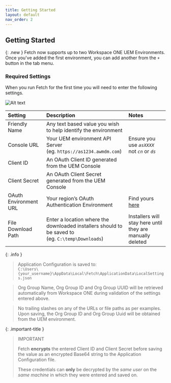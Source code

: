 ```yaml
---
title: Getting Started
layout: default
nav_order: 2
---
```

## Getting Started

{: .new }
Fetch now supports up to two Workspace ONE UEM Environments. Once you've added the first environment, you can add another from the `+` button in the tab menu.

### Required Settings

When you run Fetch for the first time you will need to enter the following settings.

 
![Alt text](/fetch/assets/images/image2.png "Image")


| Setting               | Description                                                                                            | Notes                                                                                                                                        |
|:----------------------|:-------------------------------------------------------------------------------------------------------|:---------------------------------------------------------------------------------------------------------------------------------------------|
| Friendly Name         | Any text based value you wish to help identify the environment                                         |                                                                                                                                              |
| Console URL           | Your UEM environment API Server <br/> (eg. `https://as1234.awmdm.com`)                                 | Ensure you use _`asXXXX`_ not _`cn`_ or _`ds`_                                                                                               |
| Client ID             | An OAuth Client ID generated from the UEM Console                                                      |                                                                                                                                              |
| Client Secret         | An OAuth Client Secret generated from the UEM Console                                                  |                                                                                                                                              |
| OAuth Environment URL | Your region’s OAuth Authentication Environment                                                         | Find yours [here](https://docs.vmware.com/en/VMware-Workspace-ONE-UEM/2209/UEM_ConsoleBasics/GUID-BF20C949-5065-4DCF-889D-1E0151016B5A.html) |
| File Download Path    | Enter a location where the downloaded installers should to be saved to <br/> (eg. `C:\temp\Downloads`) | Installers will stay here until they are manually deleted                                                                                    |

{: .info }
> Application Configuration is saved to: <br>
> `C:\Users\{your_username}\AppData\Local\Fetch\ApplicationData\LocalSettings.json`


> Org Group Name, Org Group ID and Org Group UUID will be retrieved automatically from Workspace ONE during validation of the settings entered above.


> No trailing slashes on any of the URLs or file paths as per examples.
> Upon saving, the Org Group ID and Org Group Uuid will be obtained from the UEM environment.

{: .important-title }
> IMPORTANT
>
> Fetch **encrypts** the entered Client ID and Client Secret before saving the value as an encrypted Base64 string to the Application Configuration file.
> 
> These credentials can **only** be decrypted by the _same user_ on the _same machine_ in which they were entered and saved on.

